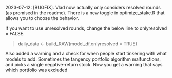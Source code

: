 2023-07-12: [BUGFIX]. Vlad now actually only considers resolved rounds (as promised in the readme). There is a new toggle in optimize_stake.R that allows you to choose the behavior.

If you want to use unresolved rounds, change the below line to onlyresolved = FALSE.

> daily_data <- build_RAW(model_df,onlyresolved = TRUE)

Also added a warning and a check for when people start tinkering with what models to add. Sometimes the tangency portfolio algorithm malfunctions, and picks a single negative-return stock. Now you get a warning that says which portfolio was excluded 
